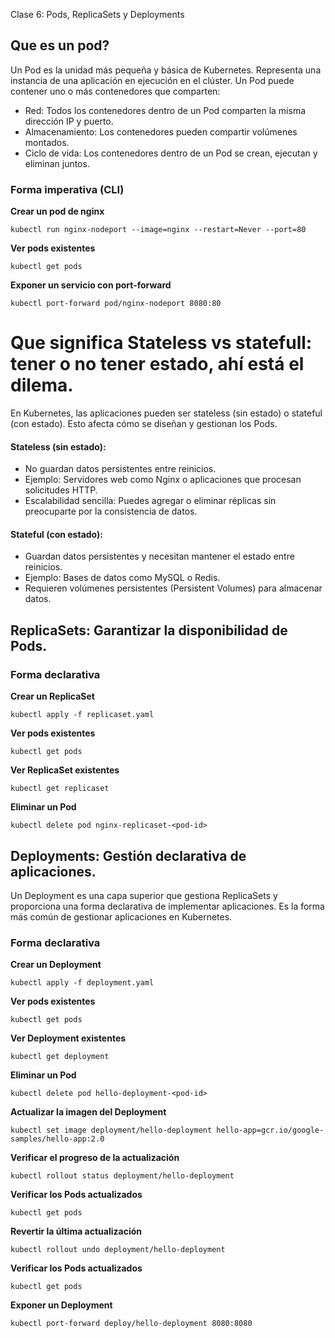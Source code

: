 Clase 6: Pods, ReplicaSets y Deployments

## Que es un pod?

Un Pod es la unidad más pequeña y básica de Kubernetes. Representa una instancia de una aplicación en ejecución en el clúster. Un Pod puede contener uno o más contenedores que comparten:

- Red: Todos los contenedores dentro de un Pod comparten la misma dirección IP y puerto.
- Almacenamiento: Los contenedores pueden compartir volúmenes montados.
- Ciclo de vida: Los contenedores dentro de un Pod se crean, ejecutan y eliminan juntos.

### Forma imperativa (CLI)

**Crear un pod de nginx**

```
kubectl run nginx-nodeport --image=nginx --restart=Never --port=80
```

**Ver pods existentes**

```
kubectl get pods
```

**Exponer un servicio con port-forward**

```
kubectl port-forward pod/nginx-nodeport 8080:80
```

# Que significa Stateless vs statefull: tener o no tener estado, ahí está el dilema.

En Kubernetes, las aplicaciones pueden ser stateless (sin estado) o stateful (con estado). Esto afecta cómo se diseñan y gestionan los Pods.

#### Stateless (sin estado):
- No guardan datos persistentes entre reinicios.
- Ejemplo: Servidores web como Nginx o aplicaciones que procesan solicitudes HTTP.
- Escalabilidad sencilla: Puedes agregar o eliminar réplicas sin preocuparte por la consistencia de datos.
#### Stateful (con estado):
- Guardan datos persistentes y necesitan mantener el estado entre reinicios.
- Ejemplo: Bases de datos como MySQL o Redis.
- Requieren volúmenes persistentes (Persistent Volumes) para almacenar datos.

## ReplicaSets: Garantizar la disponibilidad de Pods.

### Forma declarativa

**Crear un ReplicaSet**

```
kubectl apply -f replicaset.yaml
```

**Ver pods existentes**

```
kubectl get pods
```

**Ver ReplicaSet existentes**

```
kubectl get replicaset
```

**Eliminar un Pod**

```
kubectl delete pod nginx-replicaset-<pod-id>
```

## Deployments: Gestión declarativa de aplicaciones.

Un Deployment es una capa superior que gestiona ReplicaSets y proporciona una forma declarativa de implementar aplicaciones. Es la forma más común de gestionar aplicaciones en Kubernetes.


### Forma declarativa

**Crear un Deployment**

```
kubectl apply -f deployment.yaml
```

**Ver pods existentes**

```
kubectl get pods
```

**Ver Deployment existentes**

```
kubectl get deployment
```

**Eliminar un Pod**

```
kubectl delete pod hello-deployment-<pod-id>
```

**Actualizar la imagen del Deployment**

```
kubectl set image deployment/hello-deployment hello-app=gcr.io/google-samples/hello-app:2.0
```

**Verificar el progreso de la actualización**

```
kubectl rollout status deployment/hello-deployment
```

**Verificar los Pods actualizados**

```
kubectl get pods
```

**Revertir la última actualización**

```
kubectl rollout undo deployment/hello-deployment
```

**Verificar los Pods actualizados**

```
kubectl get pods
```

**Exponer un Deployment**

```
kubectl port-forward deploy/hello-deployment 8080:8080
```







